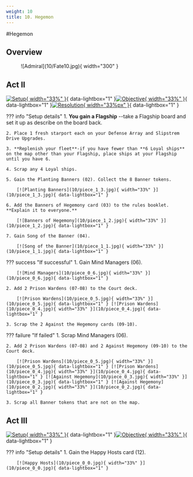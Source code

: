 ```yaml
---
weight: 10
title: 10. Hegemon
---
```

#Hegemon
## Overview
<figure markdown="span">
![Admiral](10/Fate10.jpg){ width="300" }
</figure>

## Act II

[![Setup](10/piece_1_4.jpg){ width="33%" }](10/piece_1_4.jpg){ data-lightbox="1" }[![Objective](10/back_1_4.jpg){ width="33%" }](10/back_1_4.jpg){ data-lightbox="1" }[![Resolution](10/piece_1_0.jpg){ width="33%px" }](10/piece_1_0.jpg){ data-lightbox="1" }

??? info "Setup details"
    1. **You gain a Flagship** --take a Flagship board and set it up as describe on the board back.
    
    2. Place 1 fresh starport each on your Defense Array and Slipstrem Drive Upgrades.
    
    3. **Replenish your fleet**-if you have fewer than **6 Loyal ships** on the map other than your Flagship, place ships at your Flagship until you have 6.
    
    4. Scrap any 4 Loyal ships.
    
    5. Gain the Planting Banners (02). Collect the 8 Banner tokens.
    
        [![Planting Banners](10/piece_1_3.jpg){ width="33%" }](10/piece_1_3.jpg){ data-lightbox="1" }
    
    6. Add the Banners of Hegemony card (03) to the rules booklet. **Explain it to everyone.**
    
        [![Banners of Hegemony](10/piece_1_2.jpg){ width="33%" }](10/piece_1_2.jpg){ data-lightbox="1" }
    
    7. Gain Song of the Banner (04).

        [![Song of the Banner](10/piece_1_1.jpg){ width="33%" }](10/piece_1_1.jpg){ data-lightbox="1" }

??? success "If successful"
    1. Gain Mind Managers (06).
    
        [![Mind Managers](10/piece_0_6.jpg){ width="33%" }](10/piece_0_6.jpg){ data-lightbox="1" }
    
    2. Add 2 Prison Wardens (07-08) to the Court deck.
    
        [![Prison Wardens](10/piece_0_5.jpg){ width="33%" }](10/piece_0_5.jpg){ data-lightbox="1" } [![Prison Wardens](10/piece_0_4.jpg){ width="33%" }](10/piece_0_4.jpg){ data-lightbox="1" }
    
    3. Scrap the 2 Against the Hegemony cards (09-10).

??? failure "If failed"
    1. Scrap Mind Managers (06).
    
    2. Add 2 Prison Wardens (07-08) and 2 Against Hegemony (09-10) to the Court deck.
    
        [![Prison Wardens](10/piece_0_5.jpg){ width="33%" }](10/piece_0_5.jpg){ data-lightbox="1" } [![Prison Wardens](10/piece_0_4.jpg){ width="33%" }](10/piece_0_4.jpg){ data-lightbox="1" } [![Against Hegemony](10/piece_0_3.jpg){ width="33%" }](10/piece_0_3.jpg){ data-lightbox="1" } [![Against Hegemony](10/piece_0_2.jpg){ width="33%" }](10/piece_0_2.jpg){ data-lightbox="1" }
    
    3. Scrap all Banner tokens that are not on the map.

## Act III

[![Setup](10/piece_0_1.jpg){ width="33%" }](10/piece_0_1.jpg){ data-lightbox="1" }[![Objective](10/back_0_1.jpg){ width="33%" }](10/back_0_1.jpg){ data-lightbox="1" }

??? info "Setup details"
    1. Gain the Happy Hosts card (12).

        [![Happy Hosts](10/piece_0_0.jpg){ width="33%" }](10/piece_0_0.jpg){ data-lightbox="1" }